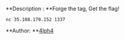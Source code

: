**Description : **Forge the tag, Get the flag!

`nc 35.188.170.152 1337`

**Author: **<a href="https://twitter.com/__4lph4__">4lph4</a>